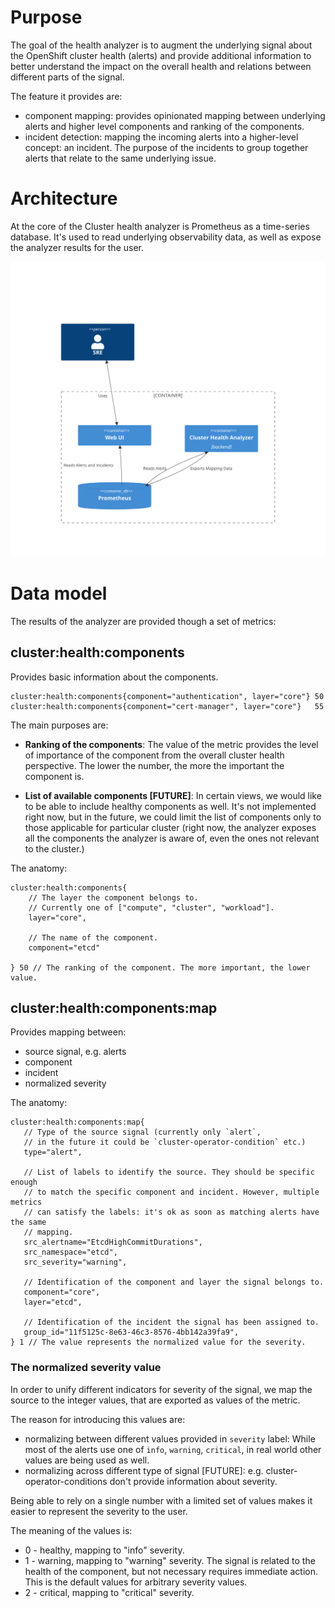 # Purpose

The goal of the health analyzer is to augment the underlying signal
about the OpenShift cluster health (alerts) and provide additional information to better
understand the impact on the overall health and relations between different parts
of the signal.

The feature it provides are:
- component mapping:  provides opinionated mapping between underlying alerts
and higher level components and ranking of the components.
- incident detection: mapping the incoming alerts into a higher-level concept: an incident. 
The purpose of the incidents to group together alerts that relate to the same underlying
issue.

# Architecture

At the core of the Cluster health analyzer is Prometheus as a time-series database.
It's used to read underlying observability data, as well as expose the analyzer
results for the user.

![High-level architecture](./architecture.svg)

# Data model

The results of the analyzer are provided though a set of metrics:

## cluster:health:components

Provides basic information about the components.

```
cluster:health:components{component="authentication", layer="core"} 50
cluster:health:components{component="cert-manager", layer="core"}   55
```

The main purposes are:

- **Ranking of the components**: The value of the metric provides the level of
importance of the component from the overall cluster health perspective. The
lower the number, the more the important the component is.

- **List of available components [FUTURE]**: In certain views, we would like to
be able to include healthy components as well.  It's not implemented right now,
but in the future, we could limit the list of components only to those
applicable for particular cluster (right now, the analyzer exposes all the
components the analyzer is aware of, even the ones not relevant to the cluster.)

The anatomy:

```
cluster:health:components{
    // The layer the component belongs to.
    // Currently one of ["compute", "cluster", "workload"].
    layer="core",

    // The name of the component.
    component="etcd" 

} 50 // The ranking of the component. The more important, the lower value.
```

## cluster:health:components:map

Provides mapping between:
- source signal, e.g. alerts
- component
- incident
- normalized severity

The anatomy:
```
cluster:health:components:map{
   // Type of the source signal (currently only `alert`,
   // in the future it could be `cluster-operator-condition` etc.)
   type="alert",
                       
   // List of labels to identify the source. They should be specific enough
   // to match the specific component and incident. However, multiple metrics
   // can satisfy the labels: it's ok as soon as matching alerts have the same 
   // mapping.
   src_alertname="EtcdHighCommitDurations",
   src_namespace="etcd",
   src_severity="warning",

   // Identification of the component and layer the signal belongs to.
   component="core",
   layer="etcd",

   // Identification of the incident the signal has been assigned to.
   group_id="11f5125c-8e63-46c3-8576-4bb142a39fa9",
} 1 // The value represents the normalized value for the severity.
```

### The normalized severity value
In order to unify different indicators for severity of the signal, we map
the source to the integer values, that are exported as values of the metric.

The reason for introducing this values are:
- normalizing between different values provided in `severity` label: While
most of the alerts use one of `info`, `warning`, `critical`, in real world
other values are being used as well.
- normalizing across different type of signal [FUTURE]: e.g.
cluster-operator-conditions don't provide information about severity.

Being able to rely on a single number with a limited set of values makes it
easier to represent the severity to the user.

The meaning of the values is:
- 0 - healthy, mapping to "info" severity.
- 1 - warning, mapping to "warning" severity. The signal is related to the
health of the component, but not necessary requires immediate action. This is
the default values for arbitrary severity values.
- 2 - critical, mapping to "critical" severity.
